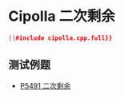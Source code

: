 # Cipolla 二次剩余

```cpp
{{#include cipolla.cpp.full}}
```

## 测试例题

- [P5491 二次剩余](https://www.luogu.com.cn/problem/P5491)

